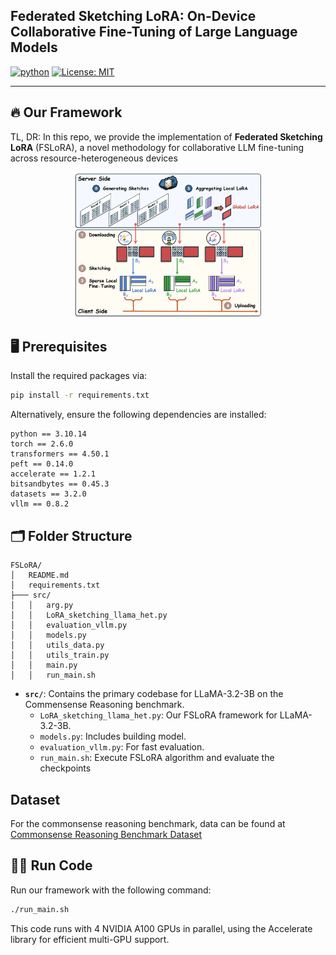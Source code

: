 ## Federated Sketching LoRA: On-Device Collaborative Fine-Tuning of Large Language Models

[![python](https://img.shields.io/badge/Python_3.10-306998?logo=python&logoColor=FFD43B)](https://www.python.org/downloads/release/python-31012/)
[![License: MIT](https://img.shields.io/badge/license-MIT-750014.svg)](https://opensource.org/licenses/MIT) 

---
## 🔥 Our Framework

TL, DR: In this repo, we provide the implementation of **Federated Sketching LoRA** (FSLoRA), a novel methodology for collaborative LLM fine-tuning across resource-heterogeneous devices

<div align="center">
    <img src="figures/Overview.png" alt="overview" style="width:60%;"/>
</div>


## 🖥️ Prerequisites

Install the required packages via:
```bash
pip install -r requirements.txt
```

Alternatively, ensure the following dependencies are installed:
```plaintext
python == 3.10.14
torch == 2.6.0
transformers == 4.50.1
peft == 0.14.0
accelerate == 1.2.1
bitsandbytes == 0.45.3
datasets == 3.2.0
vllm == 0.8.2
```

## 🗂️ Folder Structure
```
FSLoRA/
│   README.md
│   requirements.txt
├─── src/
│   │   arg.py
│   │   LoRA_sketching_llama_het.py
│   │   evaluation_vllm.py
│   │   models.py
│   │   utils_data.py
│   │   utils_train.py
│   │   main.py
│   │   run_main.sh
```
- **`src/`**: Contains the primary codebase for LLaMA-3.2-3B on the Commensense Reasoning benchmark.
  - `LoRA_sketching_llama_het.py`: Our FSLoRA framework for LLaMA-3.2-3B.
  - `models.py`: Includes building model.
  - `evaluation_vllm.py`: For fast evaluation.
  - `run_main.sh`: Execute FSLoRA algorithm and evaluate the checkpoints

## Dataset
For the commonsense reasoning benchmark, data can be found at [Commonsense Reasoning Benchmark Dataset](https://github.com/AGI-Edgerunners/LLM-Adapters/tree/main/dataset)

## 🏃‍♂ Run Code

Run our framework with the following command:
```bash
./run_main.sh
```
This code runs with 4 NVIDIA A100 GPUs in parallel, using the Accelerate library for efficient multi-GPU support.
